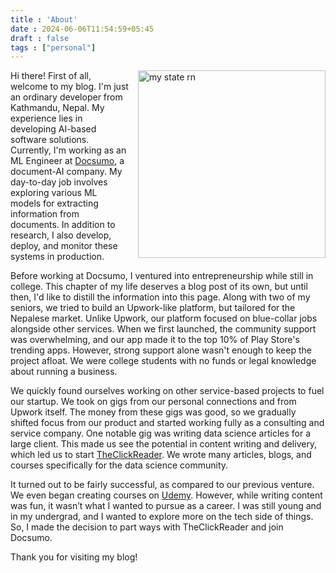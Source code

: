 ```yaml
---
title : 'About'
date : 2024-06-06T11:54:59+05:45
draft : false
tags : ["personal"]
---
```


<img src="/personal-blog/img/void.jpg" alt="my state rn" align="right" style="width:300px;margin-left:15px">

Hi there! First of all, welcome to my blog. I'm just an ordinary developer from Kathmandu, Nepal. My experience lies in developing AI-based software solutions. Currently, I'm working as an ML Engineer at [Docsumo](https://docsumo.com), a document-AI company. My day-to-day job involves exploring various ML models for extracting information from documents. In addition to research, I also develop, deploy, and monitor these systems in production.

Before working at Docsumo, I ventured into entrepreneurship while still in college. This chapter of my life deserves a blog post of its own, but until then, I'd like to distill the information into this page. Along with two of my seniors, we tried to build an Upwork-like platform, but tailored for the Nepalese market. Unlike Upwork, our platform focused on blue-collar jobs alongside other services. When we first launched, the community support was overwhelming, and our app made it to the top 10% of Play Store's trending apps. However, strong support alone wasn't enough to keep the project afloat. We were college students with no funds or legal knowledge about running a business.

We quickly found ourselves working on other service-based projects to fuel our startup. We took on gigs from our personal connections and from Upwork itself. The money from these gigs was good, so we gradually shifted focus from our product and started working fully as a consulting and service company. One notable gig was writing data science articles for a large client. This made us see the potential in content writing and delivery, which led us to start [TheClickReader](https://theclickreader.com). We wrote many articles, blogs, and courses specifically for the data science community. 

It turned out to be fairly successful, as compared to our previous venture. We even began creating courses on [Udemy](https://www.udemy.com/user/856c3f66-1301-4601-99aa-73f5c9dbd619/). However, while writing content was fun, it wasn’t what I wanted to pursue as a career. I was still young and in my undergrad, and I wanted to explore more on the tech side of things. So, I made the decision to part ways with TheClickReader and join Docsumo.

Thank you for visiting my blog!